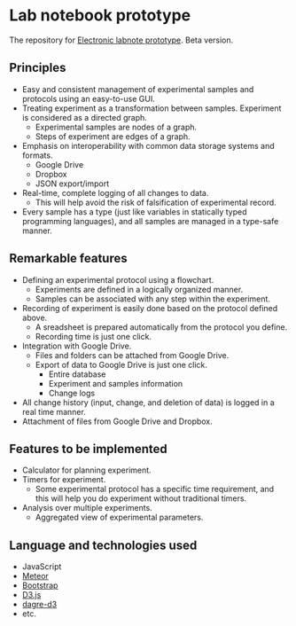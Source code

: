 # Lab notebook prototype

The repository for [Electronic labnote prototype](http://labnote.meteor.com/). Beta version.

## Principles

* Easy and consistent management of experimental samples and protocols using an easy-to-use GUI.
* Treating experiment as a transformation between samples. Experiment is considered as a directed graph.
   * Experimental samples are nodes of a graph.
   * Steps of experiment are edges of a graph.
* Emphasis on interoperability with common data storage systems and formats.
    * Google Drive
    * Dropbox
    * JSON export/import
* Real-time, complete logging of all changes to data.
    * This will help avoid the risk of falsification of experimental record.
* Every sample has a type (just like variables in statically typed programming languages), and all samples are managed in a type-safe manner.

## Remarkable features

* Defining an experimental protocol using a flowchart.
    * Experiments are defined in a logically organized manner.
    * Samples can be associated with any step within the experiment.
* Recording of experiment is easily done based on the protocol defined above.
    * A sreadsheet is prepared automatically from the protocol you define.
    * Recording time is just one click.
* Integration with Google Drive.
    * Files and folders can be attached from Google Drive.
    * Export of data to Google Drive is just one click.
        * Entire database
        * Experiment and samples information
        * Change logs
* All change history (input, change, and deletion of data) is logged in a real time manner.
* Attachment of files from Google Drive and Dropbox.

## Features to be implemented

* Calculator for planning experiment.
* Timers for experiment.
    * Some experimental protocol has a specific time requirement, and this will help you do experiment without traditional timers.
* Analysis over multiple experiments.
    * Aggregated view of experimental parameters.

## Language and technologies used

* JavaScript
* [Meteor](http://meteor.com)
* [Bootstrap](http://getbootstrap.com/)
* [D3.js](http://d3js.org/)
* [dagre-d3](https://github.com/cpettitt/dagre-d3)
* etc.
